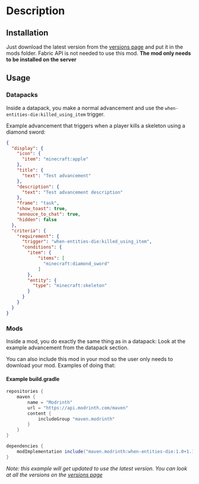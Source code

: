 # Description
## Installation
Just download the latest version from the [versions page](https://modrinth.com/mod/when-entities-die/versions) and put it in the mods folder. Fabric API is not needed to use this mod. **The mod only needs to be installed on the server**
## Usage
### Datapacks
Inside a datapack, you make a normal advancement and use the `when-entities-die:killed_using_item` trigger.

Example advancement that triggers when a player kills a skeleton using a diamond sword:
```json
{
  "display": {
    "icon": {
      "item": "minecraft:apple"
    },
    "title": {
      "text": "Test advancement"
    },
    "description": {
      "text": "Test advancement description"
    },
    "frame": "task",
    "show_toast": true,
    "annouce_to_chat": true,
    "hidden": false
  },
  "criteria": {
    "requirement": {
      "trigger": "when-entities-die:killed_using_item",
      "conditions": {
        "item": {
            "items": [
              "minecraft:diamond_sword"
            ]
        },
        "entity": {
          "type": "minecraft:skeleton"
        }
      }
    }
  }
}
```
### Mods
Inside a mod, you do exactly the same thing as in a datapack:
Look at the example advancement from the datapack section.

You can also include this mod in your mod so the user only needs to download your mod.
Examples of doing that:
#### Example build.gradle
```groovy
repositories {
    maven {
        name = "Modrinth"
        url = "https://api.modrinth.com/maven"
        content {
            includeGroup "maven.modrinth"
        }
    }
}

dependencies {
    modImplementation include("maven.modrinth:when-entities-die:1.0+1.19")
}
```
*Note: this example will get updated to use the latest version. You can look at all the versions on the [versions page](https://modrinth.com/mod/when-entities-die/versions)*